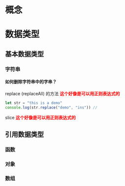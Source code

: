 # 概念

# 数据类型

## 基本数据类型

### 字符串

#### 如何删除字符串中的字串？

replace (replaceAll) 的方法 <strong style="color: red">这个好像是可以用正则表达式的</strong>

```javascript
let str = "this is a demo"
console.log(str.replace("demo", "ins")) // 
```

slice  <strong style="color: red">这个好像是可以用正则表达式的</strong>

## 引用数据类型

### 函数

### 对象

### 数组